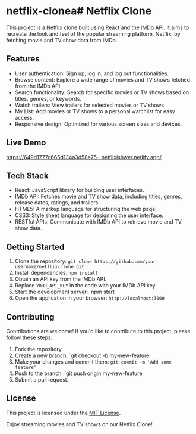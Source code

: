 # netflix-clonea# Netflix Clone

This project is a Netflix clone built using React and the IMDb API. It aims to recreate the look and feel of the popular streaming platform, Netflix, by fetching movie and TV show data from IMDb.

## Features

- User authentication: Sign up, log in, and log out functionalities.
- Browse content: Explore a wide range of movies and TV shows fetched from the IMDb API.
- Search functionality: Search for specific movies or TV shows based on titles, genres, or keywords.
- Watch trailers: View trailers for selected movies or TV shows.
- My List: Add movies or TV shows to a personal watchlist for easy access.
- Responsive design: Optimized for various screen sizes and devices.



## Live Demo


https://649d1777c665d134a3d58e75--netflixishwer.netlify.app/


## Tech Stack

- React: JavaScript library for building user interfaces.
- IMDb API: Fetches movie and TV show data, including titles, genres, release dates, ratings, and trailers.
- HTML5: A markup language for structuring the web page.
- CSS3: Style sheet language for designing the user interface.
- RESTful APIs: Communicate with IMDb API to retrieve movie and TV show data.

## Getting Started

1. Clone the repository: `git clone https://github.com/your-username/netflix-clone.git`
2. Install dependencies: `npm install`
3. Obtain an API key from the IMDb API.
4. Replace `YOUR_API_KEY` in the code with your IMDb API key.
5. Start the development server: `npm start
6. Open the application in your browser: `http://localhost:3000`

## Contributing

Contributions are welcome! If you'd like to contribute to this project, please follow these steps:

1. Fork the repository.
2. Create a new branch: `git checkout -b my-new-feature
3. Make your changes and commit them: `git commit -m 'Add some feature'`
4. Push to the branch: `git push origin my-new-feature
5. Submit a pull request.

## License

This project is licensed under the [MIT License](LICENSE).

Enjoy streaming movies and TV shows on our Netflix Clone!
